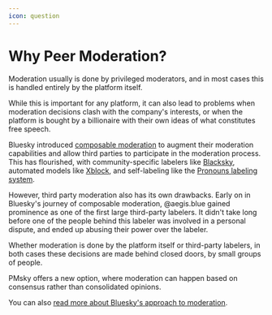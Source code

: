 ```yaml
---
icon: question
---
```


# Why Peer Moderation?

Moderation usually is done by privileged moderators, and in most cases this is handled entirely by the platform itself. &#x20;

While this is important for any platform, it can also lead to problems when moderation decisions clash with the company's interests, or when the platform is bought by a billionaire with their own ideas of what constitutes free speech.

Bluesky introduced [composable moderation](https://bsky.social/about/blog/4-13-2023-moderation) to augment their moderation capabilities and allow third parties to participate in the moderation process.  This has flourished, with community-specific labelers like [Blacksky](https://bsky.app/profile/blacksky.app), automated models like [Xblock](https://bsky.app/profile/xblock.aendra.dev), and self-labeling like the [Pronouns labeling system](https://bsky.app/profile/pronouns.adorable.mom).

However, third party moderation also has its own drawbacks.  Early on in Bluesky's journey of composable moderation, @aegis.blue gained prominence as one of the first large third-party labelers.  It didn't take long before one of the people behind this labeler was involved in a personal dispute, and ended up abusing their power over the labeler.&#x20;

Whether moderation is done by the platform itself or third-party labelers, in both cases these decisions are made behind closed doors, by small groups of people. &#x20;

PMsky offers a new option, where moderation can happen based on consensus rather than consolidated opinions.



You can also [read more about Bluesky's approach to moderation](https://docs.bsky.app/blog/blueskys-moderation-architecture).
